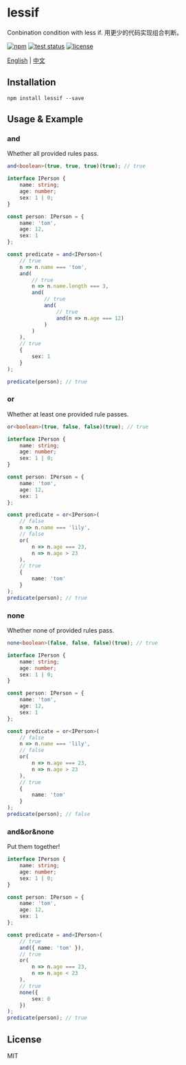 # lessif

Conbination condition with less if. 用更少的代码实现组合判断。

[![npm][lessif-icon]][lessif-npm]
[![test status](https://img.shields.io/github/workflow/status/shalldie/lessif/ci?label=test&logo=github&style=flat-square)](https://github.com/shalldie/lessif/actions)
[![license](https://img.shields.io/npm/l/lessif?logo=github&style=flat-square)](https://github.com/shalldie/lessif)

[English](./README.md) | [中文](./README.zh-CN.md)

## Installation

    npm install lessif --save

## Usage & Example

### and

Whether all provided rules pass.

```ts
and<boolean>(true, true, true)(true); // true
```

```ts
interface IPerson {
    name: string;
    age: number;
    sex: 1 | 0;
}

const person: IPerson = {
    name: 'tom',
    age: 12,
    sex: 1
};

const predicate = and<IPerson>(
    // true
    n => n.name === 'tom',
    and(
        // true
        n => n.name.length === 3,
        and(
            // true
            and(
                // true
                and(n => n.age === 12)
            )
        )
    ),
    // true
    {
        sex: 1
    }
);

predicate(person); // true
```

### or

Whether at least one provided rule passes.

```ts
or<boolean>(true, false, false)(true); // true
```

```ts
interface IPerson {
    name: string;
    age: number;
    sex: 1 | 0;
}

const person: IPerson = {
    name: 'tom',
    age: 12,
    sex: 1
};

const predicate = or<IPerson>(
    // false
    n => n.name === 'lily',
    // false
    or(
        n => n.age === 23,
        n => n.age > 23
    ),
    // true
    {
        name: 'tom'
    }
);
predicate(person); // true
```

### none

Whether none of provided rules pass.

```ts
none<boolean>(false, false, false)(true); // true
```

```ts
interface IPerson {
    name: string;
    age: number;
    sex: 1 | 0;
}

const person: IPerson = {
    name: 'tom',
    age: 12,
    sex: 1
};

const predicate = or<IPerson>(
    // false
    n => n.name === 'lily',
    // false
    or(
        n => n.age === 23,
        n => n.age > 23
    ),
    // true
    {
        name: 'tom'
    }
);
predicate(person); // false
```

### and&or&none

Put them together!

```ts
interface IPerson {
    name: string;
    age: number;
    sex: 1 | 0;
}

const person: IPerson = {
    name: 'tom',
    age: 12,
    sex: 1
};

const predicate = and<IPerson>(
    // true
    and({ name: 'tom' }),
    // true
    or(
        n => n.age === 23,
        n => n.age < 23
    ),
    // true
    none({
        sex: 0
    })
);
predicate(person); // true
```

## License

MIT

<!-- lessif -->

[lessif-icon]: https://img.shields.io/npm/v/lessif.svg?logo=npm&style=flat-square
[lessif-npm]: https://www.npmjs.com/package/lessif
